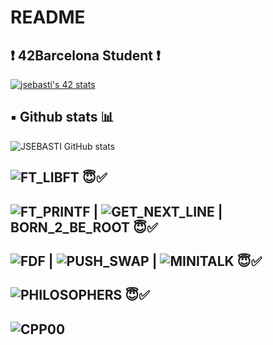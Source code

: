 # README

## ❗️ 42Barcelona Student ❗️

[![jsebasti's 42 stats](https://badge42.vercel.app/api/v2/clgfxzmei000608mkz2e220n3/stats?cursusId=21&coalitionId=204)](https://github.com/JaeSeoKim/badge42)

## ▪️ Github stats 📊

![JSEBASTI GitHub stats](https://github-readme-stats.vercel.app/api?username=jsesbasti&show_icons=true&theme=github_dark)

## ![FT_LIBFT](https://github.com/jsesbasti/libft) 😇✅  

## ![FT_PRINTF](https://github.com/jsesbasti/ft_printf) | ![GET_NEXT_LINE](https://github.com/jsesbasti/get_next_line) | BORN_2_BE_ROOT 😇✅

## ![FDF](https://github.com/jsesbasti/FDF) | ![PUSH_SWAP](https://github.com/jsesbasti/push_swap) | ![MINITALK](https://github.com/jsesbasti/Minitalk) 😇✅

## ![PHILOSOPHERS](https://github.com/jsesbasti/Philosophers) 😇✅

## ![CPP00](https://github.com/jsesbasti/CPP42/tree/master/cpp00)
